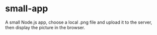 # small-app
A small Node.js app, choose a local .png file and upload it to the server, then display the picture in the browser.
